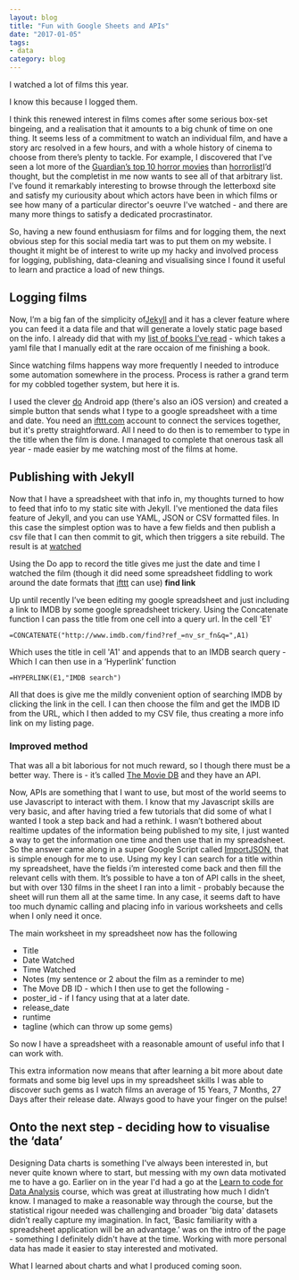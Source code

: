 ```yaml
---
layout: blog
title: "Fun with Google Sheets and APIs"
date: "2017-01-05"
tags:
- data
category: blog
---
```


I watched a lot of films this year.

I know this because I logged them.

I think this renewed interest in films comes after some serious box-set bingeing, and a realisation that it amounts to a big chunk of time on one thing. It seems less of a commitment to watch an individual film, and have a story arc resolved in a few hours, and with a whole history of cinema to choose from there’s plenty to tackle. For example, I discovered that I’ve seen a lot more of the [Guardian’s top 10 horror movies][horror] than [horrorlist][horrorlist]I’d thought, but the completist in me now wants to see all of that arbitrary list. I've found it remarkably interesting to browse through the letterboxd site and satisfy my curiousity about which actors have been in which films or see how many of a particular director's oeuvre I've watched - and there are many more things to satisfy a dedicated procrastinator.

So, having a new found enthusiasm for films and for logging them, the next obvious step for this social media tart was to put them on my website. I thought it might be of interest to write up my hacky and involved process for logging, publishing, data-cleaning and visualising since I found it useful to learn and practice a load of new things.

## Logging films

Now,  I’m a big fan of the simplicity of[Jekyll][jekyll] and it has a clever feature where you can feed it a data file and that will generate a lovely static page based on the info. I already did that with my [list of books I’ve read][readlist] - which takes a yaml file that I manually edit at the rare occaion of me finishing a book.

Since watching films happens way more frequently I needed to introduce some automation somewhere in the process. Process is rather a grand term for my cobbled together system, but here it is.

I used the clever [do][do] Android app (there's also an iOS version) and created a simple button that sends what I type to a google spreadsheet with a time and date. You need an [ifttt.com][if] account to connect the services together, but it's pretty straightforward. All I need to do then is to remember to type in the title when the film is done. I managed to complete that onerous task all year - made easier by me watching most of the films at home.

## Publishing with Jekyll

Now that I have a spreadsheet with that info in, my thoughts turned to how to feed that info to my static site with Jekyll. I've mentioned the data files feature of Jekyll, and you can use YAML, JSON or CSV formatted files. In this case the simplest option was to have a few fields and then publish a csv file that I can then commit to git, which then triggers a site rebuild. The result is at [watched][watched]

Using the Do app to record the title gives me just the date and time I watched the film (though it did need some spreadsheet fiddling to work around the date formats that [ifttt][if] can use) **find link**

Up until recently I’ve been editing my google spreadsheet and just including a link to IMDB by some google spreadsheet trickery. Using the Concatenate function I can pass the title from one cell into a query url. In the cell 'E1'

    =CONCATENATE("http://www.imdb.com/find?ref_=nv_sr_fn&q=",A1)

Which uses the title in cell 'A1' and appends that to an IMDB search query - Which I can then use in a ‘Hyperlink’ function

    =HYPERLINK(E1,"IMDB search")

All that does is give me the mildly convenient option of searching IMDB by clicking the link in the cell. I can then choose the film and get the IMDB ID from the URL, which I then added to my CSV file, thus creating a more info link on my listing page.

### Improved method

That was all a bit laborious for not much reward, so I though there must be a better way. There is - it’s called [The Movie DB][mdb] and they have an API.

Now, APIs are something that I want to use, but most of the world seems to use Javascript to interact with them. I know that my Javascript skills are very basic, and after having tried a few tutorials that did some of what I wanted I took a step back and had a rethink. I wasn’t bothered about realtime updates of the information being published to my site, I just wanted a way to get the information one time and then use that in my spreadsheet. So the answer came along in a super Google Script called [ImportJSON][import], that is simple enough for me to use. Using my key I can search for a title within my spreadsheet, have the fields i’m interested come back and then fill the relevant cells with them. It’s possible to have a ton of API calls in the sheet, but with over 130 films in the sheet I ran into a limit - probably because the sheet will run them all at the same time. In any case, it seems daft to have too much dynamic calling and placing info in various worksheets and cells when I only need it once.

The main worksheet in my spreadsheet now has the following

- Title
- Date Watched
- Time Watched
- Notes (my sentence or 2 about the film as a reminder to me)
- The Move DB ID - which I then use to get the following -
 - poster_id - if I fancy using that at a later date.
 - release_date
 - runtime
 - tagline (which can throw up some gems)

So now I have a spreadsheet with a reasonable amount of useful info that I can work with.

This extra information now means that after learning a bit more about date formats and some big level ups in my spreadsheet skills I was able to discover such gems as I watch films an average of 15 Years, 7 Months, 27 Days after their release date. Always good to have your finger on the pulse!


## Onto the next step - deciding how to visualise the ‘data’


Designing Data charts is something I've always been interested in, but never quite known where to start, but messing with my own data motivated me to have a go. Earlier on in the year I'd had a go at the [Learn to code for Data Analysis][futurelearn] course, which was great at illustrating how much I didn’t know. I managed to make a reasonable way through the course, but the statistical rigour needed was challenging and broader 'big data' datasets didn’t really capture my imagination. In fact, ‘Basic familiarity with a spreadsheet application will be an advantage.’ was on the intro of the page - something I definitely didn't have at the time. Working with more personal data has made it easier to stay interested and motivated.


What I learned about charts and what I produced coming soon.




[futurelearn]: https://www.futurelearn.com/courses/learn-to-code
[Letterboxd]: https://letterboxd.com/
[horror]: https://www.theguardian.com/film/filmblog/2013/oct/14/top-10-horror-movies
[horrorlist]: https://www.theguardian.com/film/filmblog/2013/oct/14/top-10-horror-movies
[jekyll]: https://jekyllrb.com/
[readlist]: http://www.mearso.co.uk/reading/
[do]: https://ifttt.com/products/do/button
[watched]: http://www.mearso.co.uk/watched/
[if]: https://ifttt.com/discover
[mdb]: https://www.themoviedb.org/
[import]: http://blog.fastfedora.com/projects/import-json#ImportJSON
